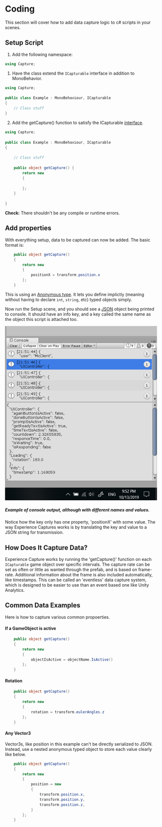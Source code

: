 # Coding

This section will cover how to add data capture logic to c# scripts in your scenes.

## Setup Script

1. Add the following namespace:

```csharp
using Capture;
```

1. Have the class extend the `ICapturable` interface in addition to MonoBehavior.

```csharp
using Capture;

public class Example : MonoBehaviour, ICapturable
{
	// Class stuff
}
```

2. Add the getCapture() function to satisfy the ICapturable [interface](https://docs.microsoft.com/en-us/dotnet/csharp/language-reference/keywords/interface).

```csharp
using Capture;

public class Example : MonoBehaviour, ICapturable
{

	// Class stuff
	
    public object getCapture() {
        return new 
        {
            
        };
    }

}
```

**Check:** There shouldn't be any compile or runtime errors.

## Add properties 

With everything setup, data to be captured can now be added. The basic format is:

```csharp
    public object getCapture()
    {
        return new
        {
            positionX = transform.position.x
        };
    }
```
This is using an [Anonymous type](https://docs.microsoft.com/en-us/dotnet/csharp/programming-guide/classes-and-structs/anonymous-types).
It lets you define implictly (meaning without having to declare `int`, `string`, etc) typed objects simply.

Now run the Setup scene, and you should see a [JSON](https://www.newtonsoft.com/json) object
being printed to console. It should have an info key, and a key called the same name as the
object this script is attached too. 

![Example console](images/console.png)

##### Example of console output, although with different names and values. 

Notice how the key only has one property, 'positionX' with some value. 
The way Experience Captures works is by translating the key and value to a JSON string 
for transmission. 

## How Does It Capture Data?

Experience Capture works by running the 'getCapture()' function on each `ICapturable`
game object over specific intervals. The capture rate can be set as often or little 
as wanted through the prefab, and is based on frame-rate. Additional information 
about the frame is also included automatically, like timestamps. This can be called 
an 'eventless' data capture system, which is designed to be easier to use than
an event based one like Unity Analytics. 

## Common Data Examples

Here is how to capture various common propoerties.

#### If a GameObject is active

```csharp
    public object getCapture()
    {
        return new
        {
            objectIsActive = objectName.IsActive()
        };
    }
```

#### Rotation


```csharp
    public object getCapture()
    {
        return new
        {
            rotation = transform.eulerAngles.z
        };
    }
```

#### Any Vector3

Vector3s, like position in this example can't be directly serialized to JSON.
Instead, use a nested anonymous typed object to store each value clearly like below.  

```csharp
    public object getCapture()
    {
        return new
        {
            position = new
			{
				transform.position.x,
				transform.position.y,
				transform.position.z,
			}
        };
    }
```